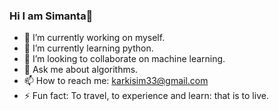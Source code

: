 ### Hi I am Simanta🙂

<!--
**SimantaKarki/SimantaKarki** is a ✨ _special_ ✨ repository because its `README.md` (this file) appears on your GitHub profile.

Here are some ideas to get you started:

- 🔭 I’m currently working on ...
- 🌱 I’m currently learning ...
- 👯 I’m looking to collaborate on ...
- 🤔 I’m looking for help with ...
- 💬 Ask me about ...
- 📫 How to reach me: ...
- 😄 Pronouns: ...
- ⚡ Fun fact: ...
-->

- 🔭 I’m currently working on myself.
- 🌱 I’m currently learning python.
- 👯 I’m looking to collaborate on machine learning.
- 💬 Ask me about algorithms.
- 📫 How to reach me: karkisim33@gmail.com
- ⚡ Fun fact: To travel, to experience and learn: that is to live.
